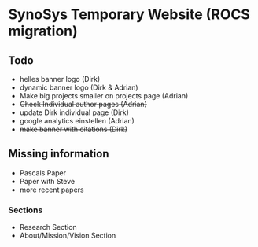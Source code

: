 # SynoSys Temporary Website (ROCS migration)

## Todo

- helles banner logo (Dirk)
- dynamic banner logo (Dirk & Adrian)
- Make big projects smaller on projects page (Adrian)
- ~~Check Individual author pages (Adrian)~~
- update Dirk individual page (Dirk)
- google analytics einstellen (Adrian)
- ~~make banner with citations (Dirk)~~



## Missing information

- Pascals Paper
- Paper with Steve
- more recent papers

### Sections
- Research Section
- About/Mission/Vision Section

